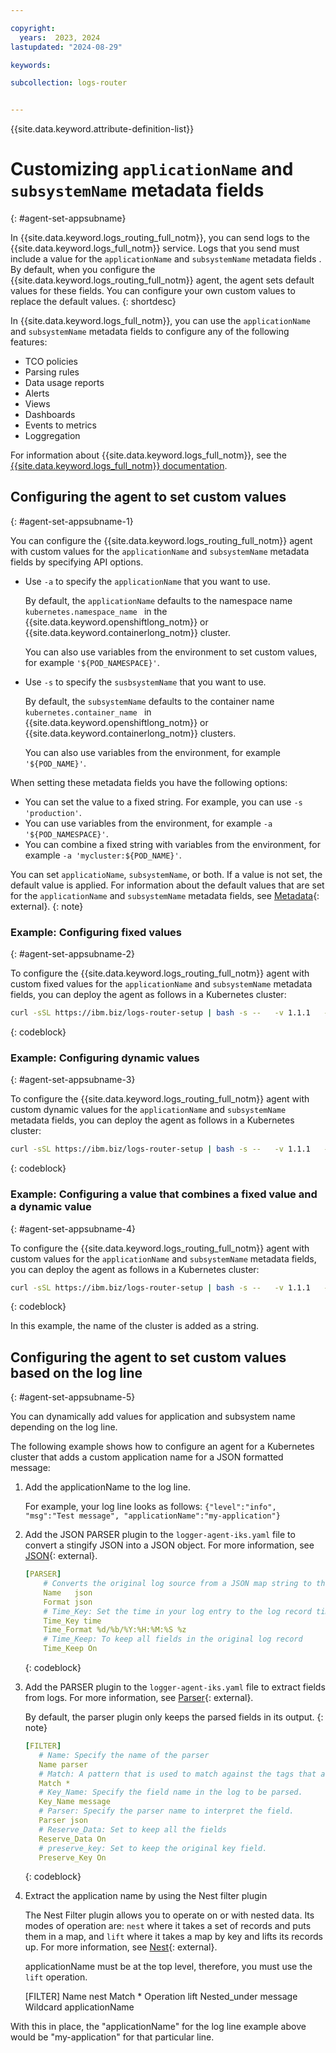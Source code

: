 ```yaml
---

copyright:
  years:  2023, 2024
lastupdated: "2024-08-29"

keywords:

subcollection: logs-router


---
```


{{site.data.keyword.attribute-definition-list}}


# Customizing `applicationName` and `subsystemName` metadata fields
{: #agent-set-appsubname}

In {{site.data.keyword.logs_routing_full_notm}}, you can send logs to the {{site.data.keyword.logs_full_notm}} service. Logs that you send must include a value for the `applicationName` and `subsystemName` metadata fields . By default, when you configure the {{site.data.keyword.logs_routing_full_notm}} agent, the agent sets default values for these fields. You can configure your own custom values to replace the default values.
{: shortdesc}


In {{site.data.keyword.logs_full_notm}}, you can use the `applicationName` and `subsystemName` metadata fields to configure any of the following features:
- TCO policies
- Parsing rules
- Data usage reports
- Alerts
- Views
- Dashboards
- Events to metrics
- Loggregation

For information about {{site.data.keyword.logs_full_notm}}, see the [{{site.data.keyword.logs_full_notm}} documentation](/docs/cloud-logs?topic=cloud-logs-getting-started).

## Configuring the agent to set custom values
{: #agent-set-appsubname-1}

You can configure the {{site.data.keyword.logs_routing_full_notm}} agent with custom values for the `applicationName` and `subsystemName` metadata fields by specifying API options.

- Use `-a` to specify the `applicationName` that you want to use.

    By default, the `applicationName` defaults to the namespace name `kubernetes.namespace_name ` in the {{site.data.keyword.openshiftlong_notm}} or {{site.data.keyword.containerlong_notm}} cluster.

    You can also use variables from the environment to set custom values, for example `'${POD_NAMESPACE}'`.

- Use `-s` to specify the `susbsystemName` that you want to use.

    By default, the `subsystemName` defaults to the container name `kubernetes.container_name ` in {{site.data.keyword.openshiftlong_notm}} or {{site.data.keyword.containerlong_notm}} clusters.

    You can also use variables from the environment, for example `'${POD_NAME}'`.

When setting these metadata fields you have the following options:
- You can set the value to a fixed string. For example, you can use `-s 'production'`.
- You can use variables from the environment, for example `-a '${POD_NAMESPACE}'`.
- You can combine a fixed string with variables from the environment, for example `-a 'mycluster:${POD_NAME}'`.

You can set `applicatioName`, `subsystemName`, or both. If a value is not set, the default value is applied. For information about the default values that are set for the `applicationName` and `subsystemName` metadata fields, see [Metadata](/docs/cloud-logs?topic=cloud-logs-metadata){: external}.
{: note}


### Example: Configuring fixed values
{: #agent-set-appsubname-2}

To configure the {{site.data.keyword.logs_routing_full_notm}} agent with custom fixed values for the `applicationName` and `subsystemName` metadata fields, you can deploy the agent as follows in a Kubernetes cluster:

```sh
curl -sSL https://ibm.biz/logs-router-setup | bash -s --   -v 1.1.1   -m IAMAPIKey    -k xxxx   -t Kubernetes   -r eu-es   -p 3443 -s 'mysubsystem' -a 'myapp'
```
{: codeblock}

### Example: Configuring dynamic values
{: #agent-set-appsubname-3}

To configure the {{site.data.keyword.logs_routing_full_notm}} agent with custom dynamic values for the `applicationName` and `subsystemName` metadata fields, you can deploy the agent as follows in a Kubernetes cluster:

```sh
curl -sSL https://ibm.biz/logs-router-setup | bash -s --   -v 1.1.1   -m IAMAPIKey    -k xxxx   -t Kubernetes   -r eu-es   -p 3443 -s '${POD_NAME}' -a '${POD_NAMESPACE}'
```
{: codeblock}

### Example: Configuring a value that combines a fixed value and a dynamic value
{: #agent-set-appsubname-4}

To configure the {{site.data.keyword.logs_routing_full_notm}} agent with custom values for the `applicationName` and `subsystemName` metadata fields, you can deploy the agent as follows in a Kubernetes cluster:

```sh
curl -sSL https://ibm.biz/logs-router-setup | bash -s --   -v 1.1.1   -m IAMAPIKey    -k xxxx   -t Kubernetes   -r eu-es   -p 3443 -s '${POD_NAME}' -a 'mycluster-dallas:${POD_NAMESPACE}'
```
{: codeblock}

In this example, the name of the cluster is added as a string.




## Configuring the agent to set custom values based on the log line
{: #agent-set-appsubname-5}


You can dynamically add values for application and subsystem name depending on the log line.

The following example shows how to configure an agent for a Kubernetes cluster that adds a custom application name for a JSON formatted message:

1. Add the applicationName to the log line.

    For example, your log line looks as follows: `{"level":"info", "msg":"Test message", "applicationName":"my-application"}`

2. Add the JSON PARSER plugin to the `logger-agent-iks.yaml` file to convert a stingify JSON into a JSON object.  For more information, see [JSON](https://docs.fluentbit.io/manual/pipeline/parsers/json){: external}.

    ```yaml
    [PARSER]
        # Converts the original log source from a JSON map string to the internal binary representation.
        Name   json
        Format json
        # Time_Key: Set the time in your log entry to the log record time included with the log. If not set, Fluenti Bit uses its own time.
        Time_Key time
        Time_Format %d/%b/%Y:%H:%M:%S %z
        # Time_Keep: To keep all fields in the original log record
        Time_Keep On
    ```
    {: codeblock}

3. Add the PARSER plugin to the `logger-agent-iks.yaml` file to extract fields from logs. For more information, see [Parser](https://docs.fluentbit.io/manual/pipeline/filters/parser){: external}.

    By default, the parser plugin only keeps the parsed fields in its output.
    {: note}

    ```yaml
    [FILTER]
       # Name: Specify the name of the parser
       Name parser
       # Match: A pattern that is used to match against the tags that are defined on incoming records.
       Match *
       # Key_Name: Specify the field name in the log to be parsed.
       Key_Name message
       # Parser: Specify the parser name to interpret the field.
       Parser json
       # Reserve_Data: Set to keep all the fields
       Reserve_Data On
       # preserve_key: Set to keep the original key field.
       Preserve_Key On
    ```
    {: codeblock}

4. Extract the application name by using the Nest filter plugin

    The Nest Filter plugin allows you to operate on or with nested data. Its modes of operation are: `nest` where it takes a set of records and puts them in a map, and `lift` where it takes a map by key and lifts its records up. For more information, see [Nest](https://docs.fluentbit.io/manual/pipeline/filters/nest#configuration-file){: external}.

    applicationName must be at the top level, therefore, you must use the `lift` operation.

    [FILTER]
       Name nest
       Match *
       Operation lift
       Nested_under message
       Wildcard applicationName

With this in place, the "applicationName" for the log line example above would be "my-application" for that particular line.
